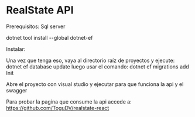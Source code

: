 # RealState API
 
Prerequisitos:
Sql server

dotnet tool install --global dotnet-ef


Instalar:

Una vez que tenga eso, vaya al directorio raíz de proyectos y ejecute: dotnet ef database update
luego usar el comando: dotnet ef migrations add Init

Abre el proyecto con visual studio y ejecutar para que funciona la api y el swagger

Para probar la pagina que consume la api accede a:
https://github.com/ToguDV/realstate-react


